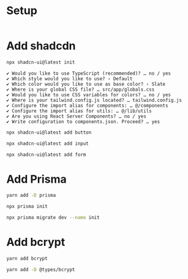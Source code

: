 # Setup

```

```

# Add shadcdn

```bash
npx shadcn-ui@latest init
```

```
✔ Would you like to use TypeScript (recommended)? … no / yes
✔ Which style would you like to use? › Default
✔ Which color would you like to use as base color? › Slate
✔ Where is your global CSS file? … src/app/globals.css
✔ Would you like to use CSS variables for colors? … no / yes
✔ Where is your tailwind.config.js located? … tailwind.config.js
✔ Configure the import alias for components: … @/components
✔ Configure the import alias for utils: … @/lib/utils
✔ Are you using React Server Components? … no / yes
✔ Write configuration to components.json. Proceed? … yes
```

```bash
npx shadcn-ui@latest add button
```

```bash
npx shadcn-ui@latest add input
```

```bash
npx shadcn-ui@latest add form
```

# Add Prisma

```bash
yarn add -D prisma
```

```bash
npx prisma init
```

```bash
npx prisma migrate dev --name init
```

# Add bcrypt

```bash
yarn add bcrypt
```

```bash
yarn add -D @types/bcrypt
```

